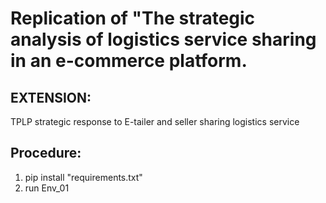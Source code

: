 # Replication of "The strategic analysis of logistics service sharing in an e-commerce platform. 


## EXTENSION:

TPLP strategic response to E-tailer and seller sharing logistics service

## Procedure:

1. pip install "requirements.txt"
2. run Env_01
